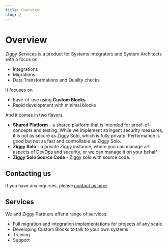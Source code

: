 ```yaml
---
title: Overview
slug: /
---
```


# Overview

Ziggy Services is a product for Systems Integrators and System Architects with a focus on

- Integrations
- Migrations
- Data Transformations and Quality checks

It focuses on

- Ease-of-use using **Custom Blocks**
- Rapid development with minimal blocks

And it comes in two flavors.

- **Shared Platform** - a shared platform that is intended for proof-of-concepts and testing. While
  we implement stringent security measures, it is not as secure as Ziggy Solo, which is fully
  private. Performance is good but not as fast and controllable as Ziggy Solo.
- **Ziggy Solo** - a private Ziggy instance, where you can manage all aspects of DevOps and
  security, or we can manage it on your behalf
- **Ziggy Solo Source Code** - Ziggy solo with source code.

## Contacting us

If you have any inquiries, please [contact us here](https://www.ziggyservices.com/contact).

## Services

We and Ziggy Partners offer a range of services.

- Full migration and integration implementations for projects of any scale
- Developing Custom Blocks to talk to your own systems
- Training
- Support
